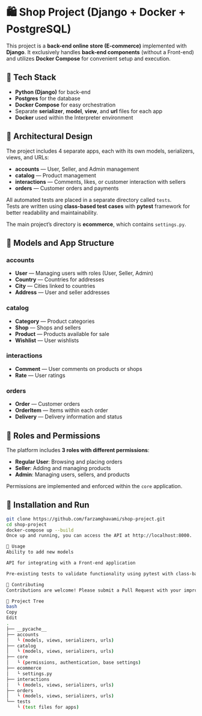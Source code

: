 # 🛍 Shop Project (Django + Docker + PostgreSQL)

This project is a **back-end online store (E-commerce)** implemented with **Django**. It exclusively handles **back-end components** (without a Front-end) and utilizes **Docker Compose** for convenient setup and execution.

## 🔹 Tech Stack

- **Python (Django)** for back-end
- **Postgres** for the database
- **Docker Compose** for easy orchestration
- Separate **serializer**, **model**, **view**, and **url** files for each app
- **Docker** used within the Interpreter environment

## 🔹 Architectural Design

The project includes 4 separate apps, each with its own models, serializers, views, and URLs:

- **accounts** — User, Seller, and Admin management
- **catalog** — Product management
- **interactions** — Comments, likes, or customer interaction with sellers
- **orders** — Customer orders and payments

All automated tests are placed in a separate directory called `tests`.  
Tests are written using **class-based test cases** with **pytest** framework for better readability and maintainability.

The main project’s directory is **ecommerce**, which contains `settings.py`.

## 🔹 Models and App Structure

### accounts
- **User** — Managing users with roles (User, Seller, Admin)  
- **Country** — Countries for addresses  
- **City** — Cities linked to countries  
- **Address** — User and seller addresses  

### catalog
- **Category** — Product categories  
- **Shop** — Shops and sellers  
- **Product** — Products available for sale  
- **Wishlist** — User wishlists  

### interactions
- **Comment** — User comments on products or shops  
- **Rate** — User ratings  

### orders
- **Order** — Customer orders  
- **OrderItem** — Items within each order  
- **Delivery** — Delivery information and status  

## 🔹 Roles and Permissions

The platform includes **3 roles with different permissions**:

- **Regular User**: Browsing and placing orders
- **Seller**: Adding and managing products
- **Admin**: Managing users, sellers, and products

Permissions are implemented and enforced within the `core` application.

## 🔹 Installation and Run

```bash
git clone https://github.com/farzamghavami/shop-project.git
cd shop-project
docker-compose up --build
Once up and running, you can access the API at http://localhost:8000.

🔹 Usage
Ability to add new models

API for integrating with a Front-end application

Pre-existing tests to validate functionality using pytest with class-based test cases

🔹 Contributing
Contributions are welcome! Please submit a Pull Request with your improvements.

🔹 Project Tree
bash
Copy
Edit
.
├── __pycache__
├── accounts
│   └ (models, views, serializers, urls)
├── catalog
│   └ (models, views, serializers, urls)
├── core
│   └ (permissions, authentication, base settings)
├── ecommerce
│   └ settings.py
├── interactions
│   └ (models, views, serializers, urls)
├── orders
│   └ (models, views, serializers, urls)
└── tests
    └ (test files for apps)